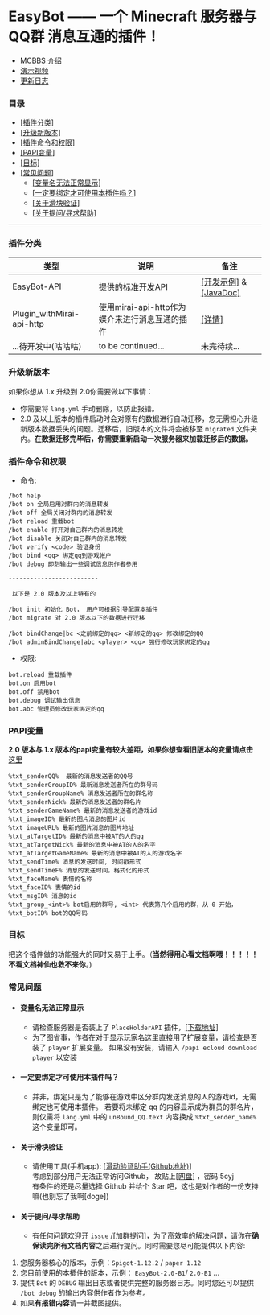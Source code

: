 # EasyBot —— 一个 Minecraft 服务器与 QQ群 消息互通的插件！

+ [MCBBS 介绍](https://www.mcbbs.net/forum.php?mod=viewthread&tid=1175227)
+ [演示视频](https://www.bilibili.com/video/BV1VN41197uU/)
+ [更新日志](UpdateLog.md)

### 目录
+ [[插件分类]](#插件分类)
+ [[升级新版本]](#升级新版本)
+ [[插件命令和权限]](#插件命令和权限)
+ [[PAPI变量]](#papi变量)
+ [[目标]](#目标)
+ [[常见问题]](#常见问题)
    + [[变量名无法正常显示]](#变量名无法正常显示)
    + [[一定要绑定才可使用本插件吗？]](#一定要绑定才可使用本插件吗？)
    + [[关于滑块验证]](#关于滑块验证)
    + [[关于提问/寻求帮助]](#关于提问/寻求帮助)

---
### 插件分类
|类型|说明|备注|
|---|---|---|
|EasyBot-API|提供的标准开发API|[[开发示例]]() & [[JavaDoc]]()|
|Plugin_withMirai-api-http|使用mirai-api-http作为媒介来进行消息互通的插件|[[详情]]()|
|...待开发中(咕咕咕)|to be continued...|未完待续...|

### 升级新版本
如果你想从 1.x 升级到 2.0你需要做以下事情：

+ 你需要将 `lang.yml` 手动删除，以防止报错。
+ 2.0 及以上版本的插件启动时会对原有的数据进行自动迁移，您无需担心升级新版本数据丢失的问题。迁移后，旧版本的文件将会被移至 `migrated` 文件夹内。**在数据迁移完毕后，你需要重新启动一次服务器来加载迁移后的数据。**

### 插件命令和权限
+ 命令:

```text
/bot help
/bot on 全局启用对群内的消息转发
/bot off 全局关闭对群内的消息转发
/bot reload 重载bot
/bot enable 打开对自己群内的消息转发
/bot disable 关闭对自己群内的消息转发
/bot verify <code> 验证身份
/bot bind <qq> 绑定qq到游戏帐户
/bot debug 即刻输出一些调试信息供作者参用

-------------------------

 以下是 2.0 版本及以上特有的 
 
/bot init 初始化 Bot， 用户可根据引导配置本插件
/bot migrate 对 2.0 版本以下的数据进行迁移

/bot bindChange|bc <之前绑定的qq> <新绑定的qq> 修改绑定的QQ
/bot adminBindChange|abc <player> <qq> 强行修改玩家绑定的qq
```

+ 权限:

```text
bot.reload 重载插件
bot.on 启用bot
bot.off 禁用bot
bot.debug 调试输出信息
bot.abc 管理员修改玩家绑定的qq
```

### PAPI变量
**2.0 版本与 1.x 版本的papi变量有较大差距，如果你想查看旧版本的变量请点击** [这里](https://gitee.com/ed3/easyBot_Reloaded/wikis/EasyBot%20%E7%9A%84%E6%97%A7%E7%89%88%20PlaceholderAPI%20%E5%8F%98%E9%87%8F)

```text
%txt_senderQQ%  最新的消息发送者的QQ号
%txt_senderGroupID% 最新消息发送者所在的群号码
%txt_senderGroupName% 消息发送者所在的群名称
%txt_senderNick% 最新的消息发送者的群名片
%txt_senderGameName% 最新的消息发送者的游戏id
%txt_imageID% 最新的图片消息的图片id
%txt_imageURL% 最新的图片消息的图片地址
%txt_atTargetID% 最新的消息中被AT的人的qq
%txt_atTargetNick% 最新的消息中被AT的人的名字
%txt_atTargetGameName% 最新的消息中被AT的人的游戏名字
%txt_sendTime% 消息的发送时间, 时间戳形式
%txt_sendTimeF% 消息的发送时间，格式化的形式
%txt_faceName% 表情的名称
%txt_faceID% 表情的id
%txt_msgID% 消息的id
%txt_group_<int>% bot启用的群号, <int> 代表第几个启用的群，从 0 开始，
%txt_botID% bot的QQ号码
```

### 目标
把这个插件做的功能强大的同时又易于上手。（**当然得用心看文档啊喂！！！！！不看文档神仙也救不来你**。)

### 常见问题
- #### **变量名无法正常显示**
    - 请检查服务器是否装上了 `PlaceHolderAPI` 插件，[[下载地址]](https://www.spigotmc.org/resources/placeholderapi.6245/)
    - 为了图省事，作者在对于显示玩家名这里直接用了扩展变量，请检查是否装了 `player` 扩展变量。
      如果没有安装，请输入 `/papi ecloud download player` 以安装

- #### **一定要绑定才可使用本插件吗？**
    - 并非，绑定只是为了能够在游戏中区分群内发送消息的人的游戏id，无需绑定也可使用本插件。
      若要将未绑定 qq 的内容显示成为群员的群名片，则仅需将 `lang.yml` 中的 `unBound_QQ.text` 内容换成 `%txt_sender_name%` 这个变量即可。

- #### **关于滑块验证**
    - 请使用工具(手机app): [[滑动验证助手(Github地址)]](https://github.com/mzdluo123/TxCaptchaHelper) <br/>
      考虑到部分用户无法正常访问Github， 故贴上[[网盘]](https://wwr.lanzoui.com/ivUoirq79yd) ，密码:5cyj<br/>
      有条件的还是尽量选择 Github 并给个 Star 吧，这也是对作者的一份支持嘛(也别忘了我啊[doge])

- #### **关于提问/寻求帮助**
    - 有任何问题欢迎开 `issue` /[[加群提问]](https://jq.qq.com/?_wv=1027&k=luSrM89l)，为了高效率的解决问题，请你在**确保读完所有文档内容**之后进行提问。同时需要您尽可能提供以下内容:
  
1. 您服务器核心的版本，示例：`Spigot-1.12.2` / `paper 1.12`
2. 您目前使用的本插件的版本，示例： `EasyBot-2.0-B1`/ `2.0-B1` ...
3. 提供 `Bot` 的 `DEBUG` 输出日志或者提供完整的服务器日志。同时您还可以提供 `/bot debug` 的输出内容供作者作为参考。
4. 如果**有报错内容**请一并截图提供。
